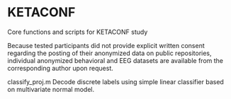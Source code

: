 # KETACONF
Core functions and scripts for KETACONF study

Because tested participants did not provide explicit written consent regarding the posting of their anonymized data on public repositories, individual anonymized behavioral and EEG datasets are available from the corresponding author upon request.


classify_proj.m
Decode discrete labels using simple linear classifier based on multivariate normal model.

